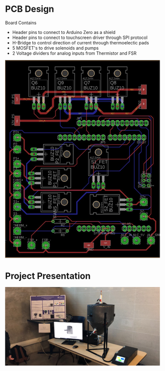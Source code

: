 # PCB Design 
Board Contains
* Header pins to connect to Arduino Zero as a shield
* Header pins to connect to touchscreen driver through SPI protocol
* H-Bridge to control direction of current through thermoelectic pads
* 5 MOSFET's to drive solenoids and pumps
* 2 Voltage dividers for analog inputs from Thermistor and FSR



![alt text](https://github.com/daxinman/capstone/blob/master/board.JPG)

# Project Presentation

![alt text](https://github.com/daxinman/capstone/blob/master/presentation.png)
